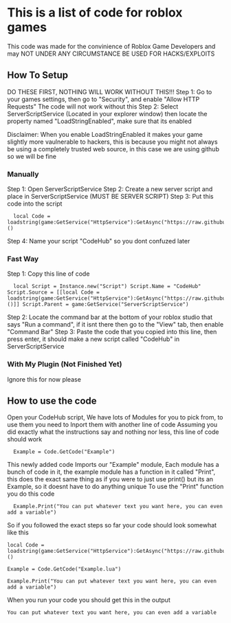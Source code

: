 # This is a list of code for roblox games

This code was made for the convinience of Roblox Game Developers and may NOT UNDER ANY CIRCUMSTANCE BE USED FOR HACKS/EXPLOITS


## How To Setup

DO THESE FIRST, NOTHING WILL WORK WITHOUT THIS!!!
Step 1: Go to your games settings, then go to "Security", and enable "Allow HTTP Requests" The code will not work without this
Step 2: Select ServerScriptService (Located in your explorer window) then locate the property named "LoadStringEnabled", make sure that its enabled

Disclaimer:
When you enable LoadStringEnabled it makes your game slightly more vaulnerable to hackers, this is because you might not always be using a completely trusted web source, in this case we are using github so we will be fine

### Manually

Step 1: Open ServerScriptService
Step 2: Create a new server script and place in ServerScriptService (MUST BE SERVER SCRIPT)
Step 3: Put this code into the script
```luau
  local Code = loadstring(game:GetService("HttpService"):GetAsync("https://raw.githubusercontent.com/CelestialDodo/RobloxGameCodeTemplates/main/main.lua"))()
```
Step 4: Name your script "CodeHub" so you dont confuzed later

### Fast Way

Step 1: Copy this line of code
```luau
  local Script = Instance.new("Script") Script.Name = "CodeHub" Script.Source = [[local Code = loadstring(game:GetService("HttpService"):GetAsync("https://raw.githubusercontent.com/CelestialDodo/RobloxGameCodeTemplates/main/main.lua"))()]] Script.Parent = game:GetService("ServerScriptService")
```
Step 2: Locate the command bar at the bottom of your roblox studio that says "Run a command", if it isnt there then go to the "View" tab, then enable "Command Bar"
Step 3: Paste the code that you copied into this line, then press enter, it should make a new script called "CodeHub" in ServerScriptService


### With My Plugin (Not Finished Yet)

Ignore this for now please

## How to use the code

Open your CodeHub script, We have lots of Modules for you to pick from, to use them you need to Inport them with another line of code
Assuming you did exactly what the instructions say and nothing nor less, this line of code should work
```luau
  Example = Code.GetCode("Example")
```
This newly added code Imports our "Example" module, Each module has a bunch of code in it, the example module has a function in it called "Print", this does the exact same thing as if you were to just use print() but its an Example, so it doesnt have to do anything unique
To use the "Print" function you do this code
```luau
  Example.Print("You can put whatever text you want here, you can even add a variable")
```
So if you followed the exact steps so far your code should look somewhat like this
```luau
local Code = loadstring(game:GetService("HttpService"):GetAsync("https://raw.githubusercontent.com/CelestialDodo/RobloxGameCodeTemplates/main/main.lua"))()

Example = Code.GetCode("Example.lua")

Example.Print("You can put whatever text you want here, you can even add a variable")
```
When you run your code you should get this in the output
```txt
You can put whatever text you want here, you can even add a variable
```
